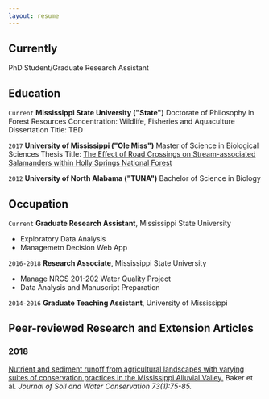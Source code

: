 ```yaml
---
layout: resume
---
```


## Currently

PhD Student/Graduate Research Assistant


## Education

`Current`
__Mississippi State University ("State")__
Doctorate of Philosophy in Forest Resources
Concentration: Wildlife, Fisheries and Aquaculture
Dissertation Title: TBD

`2017`
__University of Mississippi ("Ole Miss")__
Master of Science in Biological Sciences
Thesis Title: [The Effect of Road Crossings on Stream-associated Salamanders within Holly Springs National Forest](https://search.proquest.com/pqdtglobal/docview/1925911777/previewPDF/C545681D238C470FPQ/1?accountid=34815)

`2012`
__University of North Alabama ("TUNA")__
Bachelor of Science in Biology 


## Occupation

`Current`
__Graduate Research Assistant__, Mississippi State University

- Exploratory Data Analysis
- Managemetn Decision Web App

`2016-2018`
__Research Associate__, Mississippi State University 

- Manage NRCS 201-202 Water Quality Project
- Data Analysis and Manuscript Preparation

`2014-2016`
__Graduate Teaching Assistant__, University of Mississippi

## Peer-reviewed Research and Extension Articles

### 2018
[Nutrient and sediment runoff from agricultural landscapes with varying suites of conservation practices in the Mississippi Alluvial Valley.](http://www.jswconline.org/content/73/1/75.short) Baker et al. *Journal of Soil and Water Conservation 73(1):75-85.*




<!-- ### Footer

Last updated: 2018-02-07 -->


